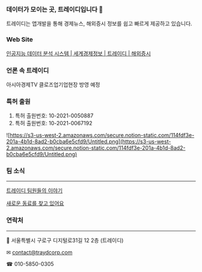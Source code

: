 ### 데이터가 모이는 곳, 트레이디입니다 👋

트레이디는 앱개발을 통해 경제뉴스, 해외증시 정보를 쉽고 빠르게 제공하고 있습니다.

### **Web Site**

[인공지능 데이터 분석 시스템 | 세계경제정보 | 트레이디 | 해외증시](https://www.traydcorp.com/)

### 언론 속 트레이디

아시아경제TV 클로즈업기업현장 방영 예정

### 특허 출원

1. 특허 출원번호: 10-2021-0050887
2. 특허 출원번호: 10-2021-0067192

![https://s3-us-west-2.amazonaws.com/secure.notion-static.com/114fdf3e-201a-4b1d-8ad2-b0cba6e5cfd9/Untitled.png](https://s3-us-west-2.amazonaws.com/secure.notion-static.com/114fdf3e-201a-4b1d-8ad2-b0cba6e5cfd9/Untitled.png)

### 팀 소식

---

[트레이디 팀원들의 이야기](https://www.notion.so/7986c1d474e8404da5eec2d3fe10a7e3)

[새로운 동료를 찾고 있어요](https://www.notion.so/85c88e0e2a0e4f64847a99f988ad6bb7)

### 연락처

---

🏢 서울특별시 구로구 디지털로31길 12 2층 (트레이디)

✉ contact@traydcorp.com

☎ 010-5850-0305
